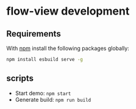 # flow-view development

## Requirements

With [npm](https://www.npmjs.com/) install the following packages globally:

```sh
npm install esbuild serve -g
```

## scripts

- Start demo: `npm start`
- Generate build: `npm run build`
